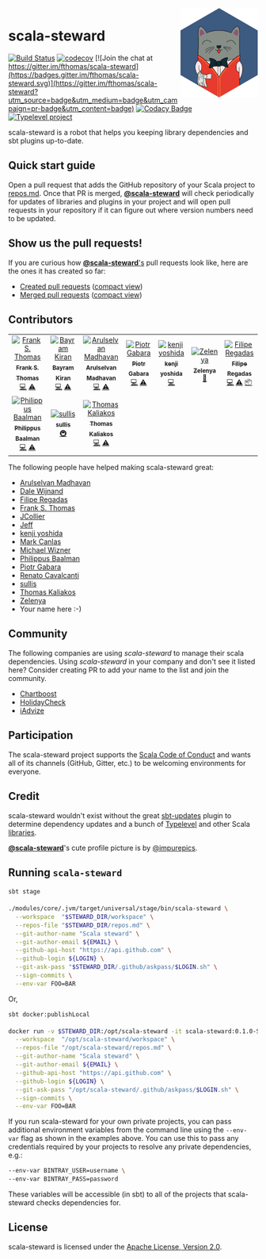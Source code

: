 <img src="https://github.com/fthomas/scala-steward/raw/master/data/images/scala-steward-logo-hex-1.png" width="156px" height="180px" align="right">

# scala-steward
[![Build Status](https://travis-ci.org/fthomas/scala-steward.svg?branch=master)](https://travis-ci.org/fthomas/scala-steward)
[![codecov](https://codecov.io/gh/fthomas/scala-steward/branch/master/graph/badge.svg)](https://codecov.io/gh/fthomas/scala-steward)
[![Join the chat at https://gitter.im/fthomas/scala-steward](https://badges.gitter.im/fthomas/scala-steward.svg)](https://gitter.im/fthomas/scala-steward?utm_source=badge&utm_medium=badge&utm_campaign=pr-badge&utm_content=badge)
[![Codacy Badge](https://api.codacy.com/project/badge/Grade/4573461025c642daa4128b659ee54fc9)](https://www.codacy.com/app/fthomas/scala-steward?utm_source=github.com&amp;utm_medium=referral&amp;utm_content=fthomas/scala-steward&amp;utm_campaign=Badge_Grade)
[![Typelevel project](https://img.shields.io/badge/typelevel-project-brightgreen.svg)](https://typelevel.org/projects/#scala-steward)

scala-steward is a robot that helps you keeping library dependencies
and sbt plugins up-to-date.

## Quick start guide

Open a pull request that adds the GitHub repository of your Scala project
to [repos.md](https://github.com/fthomas/scala-steward/edit/master/repos.md).
Once that PR is merged, [**@scala-steward**][@scala-steward] will check
periodically for updates of libraries and plugins in your project and will open
pull requests in your repository if it can figure out where version numbers need
to be updated.

## Show us the pull requests!

If you are curious how [**@scala-steward**'s][@scala-steward] pull requests
look like, here are the ones it has created so far:

* [Created pull requests](https://github.com/search?q=author%3Ascala-steward+is%3Apr)
  ([compact view](        https://github.com/pulls?q=author%3Ascala-steward+is%3Apr))
* [Merged pull requests]( https://github.com/search?q=author%3Ascala-steward+is%3Amerged+sort%3Aupdated-desc)
  ([compact view](        https://github.com/pulls?q=author%3Ascala-steward+is%3Amerged+sort%3Aupdated-desc))

## Contributors

<!-- ALL-CONTRIBUTORS-LIST:START - Do not remove or modify this section -->
<!-- prettier-ignore -->
<table><tr><td align="center"><a href="https://timepit.eu/~frank/"><img src="https://avatars1.githubusercontent.com/u/141252?v=4" width="100px;" alt="Frank S. Thomas"/><br /><sub><b>Frank S. Thomas</b></sub></a><br /><a href="https://github.com/fthomas/scala-steward/commits?author=fthomas" title="Code">💻</a> <a href="https://github.com/fthomas/scala-steward/commits?author=fthomas" title="Tests">⚠️</a></td><td align="center"><a href="https://github.com/kiranbayram"><img src="https://avatars0.githubusercontent.com/u/3471570?v=4" width="100px;" alt="Bayram Kiran"/><br /><sub><b>Bayram Kiran</b></sub></a><br /><a href="https://github.com/fthomas/scala-steward/commits?author=kiranbayram" title="Code">💻</a> <a href="https://github.com/fthomas/scala-steward/commits?author=kiranbayram" title="Tests">⚠️</a></td><td align="center"><a href="https://github.com/ArulselvanMadhavan"><img src="https://avatars3.githubusercontent.com/u/7578919?v=4" width="100px;" alt="Arulselvan Madhavan"/><br /><sub><b>Arulselvan Madhavan</b></sub></a><br /><a href="https://github.com/fthomas/scala-steward/commits?author=ArulselvanMadhavan" title="Code">💻</a> <a href="https://github.com/fthomas/scala-steward/commits?author=ArulselvanMadhavan" title="Tests">⚠️</a></td><td align="center"><a href="https://github.com/pgabara"><img src="https://avatars3.githubusercontent.com/u/4014765?v=4" width="100px;" alt="Piotr Gabara"/><br /><sub><b>Piotr Gabara</b></sub></a><br /><a href="https://github.com/fthomas/scala-steward/commits?author=pgabara" title="Code">💻</a> <a href="https://github.com/fthomas/scala-steward/commits?author=pgabara" title="Tests">⚠️</a></td><td align="center"><a href="https://twitter.com/xuwei_k"><img src="https://avatars0.githubusercontent.com/u/389787?v=4" width="100px;" alt="kenji yoshida"/><br /><sub><b>kenji yoshida</b></sub></a><br /><a href="https://github.com/fthomas/scala-steward/commits?author=xuwei-k" title="Code">💻</a></td><td align="center"><a href="https://www.linkedin.com/in/zelenya/"><img src="https://avatars3.githubusercontent.com/u/11508062?v=4" width="100px;" alt="Zelenya"/><br /><sub><b>Zelenya</b></sub></a><br /><a href="#design-Zelenya" title="Design">🎨</a></td><td align="center"><a href="https://github.com/regadas"><img src="https://avatars2.githubusercontent.com/u/163899?v=4" width="100px;" alt="Filipe Regadas"/><br /><sub><b>Filipe Regadas</b></sub></a><br /><a href="https://github.com/fthomas/scala-steward/commits?author=regadas" title="Code">💻</a> <a href="https://github.com/fthomas/scala-steward/commits?author=regadas" title="Tests">⚠️</a> <a href="#platform-regadas" title="Packaging/porting to new platform">📦</a></td></tr><tr><td align="center"><a href="https://github.com/Philippus"><img src="https://avatars3.githubusercontent.com/u/1923596?v=4" width="100px;" alt="Philippus Baalman"/><br /><sub><b>Philippus Baalman</b></sub></a><br /><a href="https://github.com/fthomas/scala-steward/commits?author=Philippus" title="Code">💻</a> <a href="https://github.com/fthomas/scala-steward/commits?author=Philippus" title="Tests">⚠️</a></td><td align="center"><a href="https://github.com/sullis"><img src="https://avatars3.githubusercontent.com/u/30938?v=4" width="100px;" alt="sullis"/><br /><sub><b>sullis</b></sub></a><br /><a href="#infra-sullis" title="Infrastructure (Hosting, Build-Tools, etc)">🚇</a></td><td align="center"><a href="https://github.com/thomaska"><img src="https://avatars3.githubusercontent.com/u/3422315?v=4" width="100px;" alt="Thomas Kaliakos"/><br /><sub><b>Thomas Kaliakos</b></sub></a><br /><a href="https://github.com/fthomas/scala-steward/commits?author=thomaska" title="Code">💻</a> <a href="https://github.com/fthomas/scala-steward/commits?author=thomaska" title="Tests">⚠️</a></td></tr></table>

<!-- ALL-CONTRIBUTORS-LIST:END -->
The following people have helped making scala-steward great:

* [Arulselvan Madhavan](https://github.com/ArulselvanMadhavan)
* [Dale Wijnand](https://github.com/dwijnand)
* [Filipe Regadas](https://github.com/regadas)
* [Frank S. Thomas](https://github.com/fthomas)
* [JCollier](https://github.com/Slakah)
* [Jeff](https://github.com/custommonkey)
* [kenji yoshida](https://github.com/xuwei-k)
* [Mark Canlas](https://github.com/mcanlas)
* [Michael Wizner](https://github.com/mwz)
* [Philippus Baalman](https://github.com/Philippus)
* [Piotr Gabara](https://github.com/bhop)
* [Renato Cavalcanti](https://github.com/renatocaval)
* [sullis](https://github.com/sullis)
* [Thomas Kaliakos](https://github.com/thomaska)
* [Zelenya](https://github.com/Zelenya)
* Your name here :-)


## Community

The following companies are using _scala-steward_ to manage their scala dependencies. Using _scala-steward_ in your company and don't see it listed here? Consider creating PR to add your name to the list and join the community.

* [Chartboost](https://www.chartboost.com/)
* [HolidayCheck](https://github.com/holidaycheck)
* [iAdvize](https://www.iadvize.com/en/)

## Participation

The scala-steward project supports the [Scala Code of Conduct][CoC]
and wants all of its channels (GitHub, Gitter, etc.) to be welcoming
environments for everyone.

## Credit

scala-steward wouldn't exist without the great [sbt-updates][sbt-updates]
plugin to determine dependency updates and a bunch of [Typelevel][Typelevel]
and other Scala [libraries](https://github.com/fthomas/scala-steward/blob/master/project/Dependencies.scala).

[**@scala-steward**][@scala-steward]'s cute profile picture is by
[@impurepics](https://twitter.com/impurepics/).

## Running `scala-steward`

```bash
sbt stage

./modules/core/.jvm/target/universal/stage/bin/scala-steward \
  --workspace  "$STEWARD_DIR/workspace" \
  --repos-file "$STEWARD_DIR/repos.md" \
  --git-author-name "Scala steward" \
  --git-author-email ${EMAIL} \
  --github-api-host "https://api.github.com" \
  --github-login ${LOGIN} \
  --git-ask-pass "$STEWARD_DIR/.github/askpass/$LOGIN.sh" \
  --sign-commits \
  --env-var FOO=BAR
```

Or,

```bash
sbt docker:publishLocal

docker run -v $STEWARD_DIR:/opt/scala-steward -it scala-steward:0.1.0-SNAPSHOT \
  --workspace  "/opt/scala-steward/workspace" \
  --repos-file "/opt/scala-steward/repos.md" \
  --git-author-name "Scala steward" \
  --git-author-email ${EMAIL} \
  --github-api-host "https://api.github.com" \
  --github-login ${LOGIN} \
  --git-ask-pass "/opt/scala-steward/.github/askpass/$LOGIN.sh" \
  --sign-commits \
  --env-var FOO=BAR
```

If you run scala-steward for your own private projects, you can pass additional environment variables from the command line using the `--env-var` flag as shown in the examples above. You can use this to pass any credentials required by your projects to resolve any private dependencies, e.g.: 

```bash
--env-var BINTRAY_USER=username \
--env-var BINTRAY_PASS=password
```

These variables will be accessible (in sbt) to all of the projects that scala-steward checks dependencies for.

## License

scala-steward is licensed under the
[Apache License, Version 2.0](http://www.apache.org/licenses/LICENSE-2.0).

[CoC]: https://github.com/fthomas/scala-steward/blob/master/CODE_OF_CONDUCT.md
[@scala-steward]: https://github.com/scala-steward
[sbt-updates]: https://github.com/rtimush/sbt-updates
[Typelevel]: https://typelevel.org/
